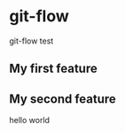 <!-- version 0.0.1 -->
# git-flow
git-flow test
## My first feature
## My second feature
hello world
